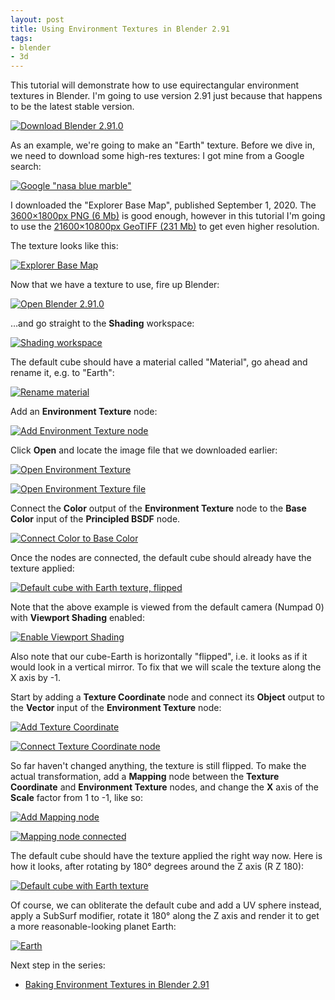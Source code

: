 ```yaml
---
layout: post
title: Using Environment Textures in Blender 2.91
tags:
- blender
- 3d
---
```


This tutorial will demonstrate how to use equirectangular environment textures
in Blender. I'm going to use version 2.91 just because that happens to be the
latest stable version.

[![Download Blender 2.91.0](/images/2020/download-blender-2.91.0.png)](https://www.blender.org/download/)

As an example, we're going to make an "Earth" texture. Before we dive in, we
need to download some high-res textures: I got mine from a Google search:

[![Google "nasa blue marble"](/images/2020/google-search-nasa-blue-marble.png)](https://www.google.com/search?q=nasa+blue+marble)

I downloaded the "Explorer Base Map", published September 1, 2020. The
[3600×1800px PNG (6 Mb)](https://visibleearth.nasa.gov/images/147190/explorer-base-map/147191l)
is good enough, however in this tutorial I'm going to use the
[21600×10800px GeoTIFF (231 Mb)](https://visibleearth.nasa.gov/images/147190/explorer-base-map/147192l)
to get even higher resolution.

The texture looks like this:

[![Explorer Base Map](/images/2020/eo-base-2020-clean-720x360.jpg)](https://visibleearth.nasa.gov/collection/1484/blue-marble)

Now that we have a texture to use, fire up Blender:

[![Open Blender 2.91.0](/images/2020/open-blender-2.91.0.png)](/images/2020/open-blender-2.91.0.png)

…and go straight to the **Shading** workspace:

[![Shading workspace](/images/2020/shading-workspace.png)](/images/2020/shading-workspace.png)

The default cube should have a material called "Material", go ahead and rename
it, e.g. to "Earth":

[![Rename material](/images/2020/rename-material.png)](/images/2020/rename-material.png)

Add an **Environment Texture** node:

[![Add Environment Texture node](/images/2020/add-environment-texture.png)](/images/2020/add-environment-texture.png)

Click **Open** and locate the image file that we downloaded earlier:

[![Open Environment Texture](/images/2020/open-environment-texture.png)](/images/2020/open-environment-texture.png)

[![Open Environment Texture file](/images/2020/open-environment-texture-file.png)](/images/2020/open-environment-texture-file.png)

Connect the **Color** output of the **Environment Texture** node to the **Base
Color** input of the **Principled BSDF** node.

[![Connect Color to Base Color](/images/2020/connect-color-to-base-color.png)](/images/2020/connect-color-to-base-color.png)

Once the nodes are connected, the default cube should already have the texture
applied:

[![Default cube with Earth texture, flipped](/images/2020/cube-with-earth-texture-flipped.png)](/images/2020/cube-with-earth-texture-flipped.png)

Note that the above example is viewed from the default camera (Numpad 0) with
**Viewport Shading** enabled:

[![Enable Viewport Shading](/images/2020/enable-viewport-shading.png)](/images/2020/enable-viewport-shading.png)

Also note that our cube-Earth is horizontally "flipped", i.e. it looks as if it
would look in a vertical mirror. To fix that we will scale the texture along
the X axis by -1.

Start by adding a **Texture Coordinate** node and connect its **Object** output
to the **Vector** input of the **Environment Texture** node:

[![Add Texture Coordinate](/images/2020/add-texture-coordinate.png)](/images/2020/add-texture-coordinate.png)

[![Connect Texture Coordinate node](/images/2020/connect-texture-coordinate.png)](/images/2020/connect-texture-coordinate.png)

So far haven't changed anything, the texture is still flipped. To make the
actual transformation, add a **Mapping** node between the **Texture
Coordinate** and **Environment Texture** nodes, and change the **X** axis of
the **Scale** factor from 1 to -1, like so:

[![Add Mapping node](/images/2020/add-vector-mapping.png)](/images/2020/add-vector-mapping.png)

[![Mapping node connected](/images/2020/mapping-node-connected.png)](/images/2020/mapping-node-connected.png)

The default cube should have the texture applied the right way now. Here is how
it looks, after rotating by 180° degrees around the Z axis (R Z 180):

[![Default cube with Earth texture](/images/2020/cube-with-earth-texture.png)](/images/2020/cube-with-earth-texture.png)

Of course, we can obliterate the default cube and add a UV sphere instead,
apply a SubSurf modifier, rotate it 180° along the Z axis and render it to get
a more reasonable-looking planet Earth:

[![Earth](/images/2020/earth-sphere-r-180.png)](/images/2020/earth-sphere-r-180.png)

Next step in the series:

- [Baking Environment Textures in Blender 2.91](/2020/12/27/baking-environment-textures-in-blender-2-91/)
